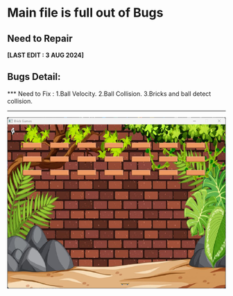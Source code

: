 # Main file is full out of  Bugs

## Need to Repair

**[LAST EDIT : 3 AUG 2024]**

## Bugs Detail:
 *** Need to Fix :
                1.Ball Velocity.
                2.Ball Collision.
                3.Bricks and ball detect collision.
 ***

![image](res/image.png)